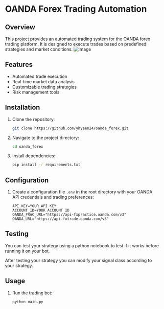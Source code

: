 # OANDA Forex Trading Automation

## Overview
This project provides an automated trading system for the OANDA forex trading platform. It is designed to execute trades based on predefined strategies and market conditions.
![image](https://github.com/user-attachments/assets/565571f7-ced6-428d-a410-f5ab1fb7a5b8)


## Features
- Automated trade execution
- Real-time market data analysis
- Customizable trading strategies
- Risk management tools

## Installation
1. Clone the repository:
    ```sh
    git clone https://github.com/yhyeen24/oanda_forex.git
    ```
2. Navigate to the project directory:
    ```sh
    cd oanda_forex
    ```
3. Install dependencies:
   ```sh
   pip install -r requirements.txt
   ```
   

## Configuration
1. Create a configuration file `.env` in the root directory with your OANDA API credentials and trading preferences:
    ```
    API_KEY=YOUR API KEY
    ACCOUNT_ID=YOUR ACCOUNT ID
    OANDA_PRAC_URL="https://api-fxpractice.oanda.com/v3"
    OANDA_URL="https://api-fxtrade.oanda.com/v3"
    ```

## Testing
You can test your strategy using a python notebook to test if it works before running it on your bot.

After testing your strategy you can modify your signal class according to your strategy.

## Usage
1. Run the trading bot:
    ```sh
    python main.py
    ```



